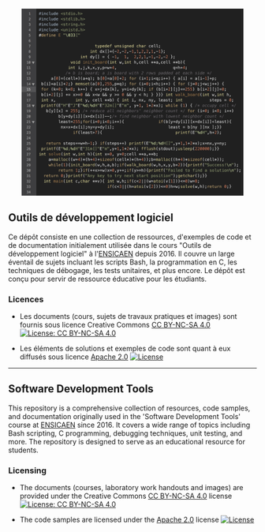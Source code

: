<p align="center"><img src="figures/screenshot.png" alt="A scattered code" title="A scattered code" width="450"></p>

## Outils de développement logiciel

Ce dépôt consiste en une collection de ressources, d'exemples de code et de documentation initialement utilisée dans le cours "Outils de développement logiciel" à l'[ENSICAEN](http://www.ensicaen.fr) depuis 2016. Il couvre un large éventail de sujets incluant les scripts Bash, la programmation en C, les techniques de débogage, les tests unitaires, et plus encore. Le dépôt est conçu pour servir de ressource éducative pour les étudiants.

### Licences

* Les documents (cours, sujets de travaux pratiques et images) sont fournis sous licence Creative Commons [CC BY-NC-SA 4.0](https://creativecommons.org/licenses/by-nc-sa/4.0/) [![License: CC BY-NC-SA 4.0](https://img.shields.io/badge/License-CC%20BY--NC--SA%204.0-lightgrey.svg)](http://creativecommons.org/licenses/by-nc-sa/4.0/) 

* Les éléments de solutions et exemples de code sont quant à eux diffusés sous licence [Apache 2.0](https://www.apache.org/licenses/LICENSE-2.0) [![License](https://img.shields.io/hexpm/l/plug.svg)](https://www.apache.org/licenses/LICENSE-2.0)

-----

## Software Development Tools

This repository is a comprehensive collection of resources, code samples, and documentation originally used in the 'Software Development Tools' course at [ENSICAEN](http://www.ensicaen.fr) since 2016. It covers a wide range of topics including Bash scripting, C programming, debugging techniques, unit testing, and more. The repository is designed to serve as an educational resource for students.

### Licensing

* The documents (courses, laboratory work handouts and images) are provided under the Creative Commons [CC BY-NC-SA 4.0](https://creativecommons.org/licenses/by-nc-sa/4.0/) license [![License: CC BY-NC-SA 4.0](https://img.shields.io/badge/License-CC%20BY--NC--SA%204.0-lightgrey.svg)](http://creativecommons.org/licenses/by-nc-sa/4.0/) 

* The code samples are licensed under the [Apache 2.0](https://www.apache.org/licenses/LICENSE-2.0) license [![License](https://img.shields.io/hexpm/l/plug.svg)](https://www.apache.org/licenses/LICENSE-2.0)
